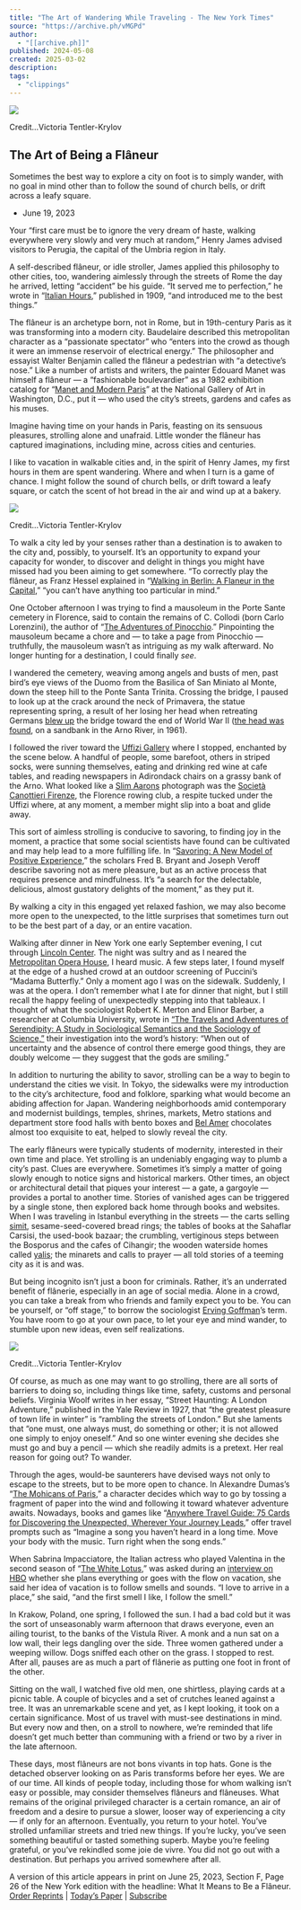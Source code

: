 ```yaml
---
title: "The Art of Wandering While Traveling - The New York Times"
source: "https://archive.ph/vMGPd"
author:
  - "[[archive.ph]]"
published: 2024-05-08
created: 2025-03-02
description:
tags:
  - "clippings"
---
```



![](https://archive.ph/vMGPd/bcdea65205a1ceaa6a8066951abcd3868d8ebd1c.webp)

Credit...Victoria Tentler-Krylov

## The Art of Being a Flâneur

Sometimes the best way to explore a city on foot is to simply wander, with no goal in mind other than to follow the sound of church bells, or drift across a leafy square.

- June 19, 2023

Your “first care must be to ignore the very dream of haste, walking everywhere very slowly and very much at random,” Henry James advised visitors to Perugia, the capital of the Umbria region in Italy.

A self-described flâneur, or idle stroller, James applied this philosophy to other cities, too, wandering aimlessly through the streets of Rome the day he arrived, letting “accident” be his guide. “It served me to perfection,” he wrote in “[Italian Hours](https://archive.ph/o/vMGPd/https://www.penguinrandomhouse.com/books/296508/italian-hours-by-henry-james/),” published in 1909, “and introduced me to the best things.”

The flâneur is an archetype born, not in Rome, but in 19th-century Paris as it was transforming into a modern city. Baudelaire described this metropolitan character as a “passionate spectator” who “enters into the crowd as though it were an immense reservoir of electrical energy.” The philosopher and essayist Walter Benjamin called the flâneur a pedestrian with “a detective’s nose.” Like a number of artists and writers, the painter Edouard Manet was himself a flâneur — a “fashionable boulevardier” as a 1982 exhibition catalog for “[Manet and Modern Paris](https://archive.ph/o/vMGPd/https://www.nga.gov/exhibitions/1982/manet_paris.html)” at the National Gallery of Art in Washington, D.C., put it — who used the city’s streets, gardens and cafes as his muses.

Imagine having time on your hands in Paris, feasting on its sensuous pleasures, strolling alone and unafraid. Little wonder the flâneur has captured imaginations, including mine, across cities and centuries.

I like to vacation in walkable cities and, in the spirit of Henry James, my first hours in them are spent wandering. Where and when I turn is a game of chance. I might follow the sound of church bells, or drift toward a leafy square, or catch the scent of hot bread in the air and wind up at a bakery.

![](https://archive.ph/vMGPd/d5f8254f199e7e1282f1ab07b9b90903d3dd4e9b.webp)

Credit...Victoria Tentler-Krylov

To walk a city led by your senses rather than a destination is to awaken to the city and, possibly, to yourself. It’s an opportunity to expand your capacity for wonder, to discover and delight in things you might have missed had you been aiming to get somewhere. “To correctly play the flâneur, as Franz Hessel explained in “[Walking in Berlin: A Flaneur in the Capital](https://archive.ph/o/vMGPd/https://mitpress.mit.edu/9780262539661/walking-in-berlin/),” “you can’t have anything too particular in mind.”

One October afternoon I was trying to find a mausoleum in the Porte Sante cemetery in Florence, said to contain the remains of C. Collodi (born Carlo Lorenzini), the author of “[The Adventures of Pinocchio](https://archive.ph/o/vMGPd/https://www.gutenberg.org/files/500/500-h/500-h.htm).” Pinpointing the mausoleum became a chore and — to take a page from Pinocchio — truthfully, the mausoleum wasn’t as intriguing as my walk afterward. No longer hunting for a destination, I could finally *see*.

I wandered the cemetery, weaving among angels and busts of men, past bird’s eye views of the Duomo from the Basilica of San Miniato al Monte, down the steep hill to the Ponte Santa Trinita. Crossing the bridge, I paused to look up at the crack around the neck of Primavera, the statue representing spring, a result of her losing her head when retreating Germans [blew up](https://archive.ph/o/vMGPd/https://www.nytimes.com/1958/03/22/archives/bridge-over-the-arno.html) the bridge toward the end of World War II ([the head was found](https://archive.ph/o/vMGPd/https://www.nytimes.com/1961/10/07/archives/arno-yields-head-of-bridge-statue-florence-excited-by-return-of.html), on a sandbank in the Arno River, in 1961).

I followed the river toward the [Uffizi Gallery](https://archive.ph/o/vMGPd/https://www.uffizi.it/gli-uffizi) where I stopped, enchanted by the scene below. A handful of people, some barefoot, others in striped socks, were sunning themselves, eating and drinking red wine at cafe tables, and reading newspapers in Adirondack chairs on a grassy bank of the Arno. What looked like a [Slim Aarons](https://archive.ph/o/vMGPd/https://www.instagram.com/slimaaronsofficial/?hl=en) photograph was the [Società Canottieri Firenze](https://archive.ph/o/vMGPd/https://www.societacanottierifirenze.com/), the Florence rowing club, a respite tucked under the Uffizi where, at any moment, a member might slip into a boat and glide away.

This sort of aimless strolling is conducive to savoring, to finding joy in the moment, a practice that some social scientists have found can be cultivated and may help lead to a more fulfilling life. In “[Savoring: A New Model of Positive Experience](https://archive.ph/o/vMGPd/https://www.amazon.com/Savoring-New-Model-Positive-Experience/dp/0805851208),” the scholars Fred B. Bryant and Joseph Veroff describe savoring not as mere pleasure, but as an active process that requires presence and mindfulness. It’s “a search for the delectable, delicious, almost gustatory delights of the moment,” as they put it.

By walking a city in this engaged yet relaxed fashion, we may also become more open to the unexpected, to the little surprises that sometimes turn out to be the best part of a day, or an entire vacation.

Walking after dinner in New York one early September evening, I cut through [Lincoln Center](https://archive.ph/o/vMGPd/https://www.lincolncenter.org/home). The night was sultry and as I neared the [Metropolitan Opera House](https://archive.ph/o/vMGPd/https://www.metopera.org/), I heard music. A few steps later, I found myself at the edge of a hushed crowd at an outdoor screening of Puccini’s “Madama Butterfly.” Only a moment ago I was on the sidewalk. Suddenly, I was at the opera. I don’t remember what I ate for dinner that night, but I still recall the happy feeling of unexpectedly stepping into that tableaux. I thought of what the sociologist Robert K. Merton and Elinor Barber, a researcher at Columbia University, wrote in [“The Travels and Adventures of Serendipity: A Study in Sociological Semantics and the Sociology of Science,”](https://archive.ph/o/vMGPd/https://press.princeton.edu/books/paperback/9780691126302/the-travels-and-adventures-of-serendipity) their investigation into the word’s history: “When out of uncertainty and the absence of control there emerge good things, they are doubly welcome — they suggest that the gods are smiling.”

In addition to nurturing the ability to savor, strolling can be a way to begin to understand the cities we visit. In Tokyo, the sidewalks were my introduction to the city’s architecture, food and folklore, sparking what would become an abiding affection for Japan. Wandering neighborhoods amid contemporary and modernist buildings, temples, shrines, markets, Metro stations and department store food halls with bento boxes and [Bel Amer](https://archive.ph/o/vMGPd/https://belamer.jp/) chocolates almost too exquisite to eat, helped to slowly reveal the city.

The early flâneurs were typically students of modernity, interested in their own time and place. Yet strolling is an undeniably engaging way to plumb a city’s past. Clues are everywhere. Sometimes it’s simply a matter of going slowly enough to notice signs and historical markers. Other times, an object or architectural detail that piques your interest — a gate, a gargoyle — provides a portal to another time. Stories of vanished ages can be triggered by a single stone, then explored back home through books and websites. When I was traveling in Istanbul everything in the streets — the carts selling [simit](https://archive.ph/o/vMGPd/https://www.nytimes.com/2012/12/26/dining/turkish-breads-seek-a-niche-in-the-bagel-capital.html), sesame-seed-covered bread rings; the tables of books at the Sahaflar Carsisi, the used-book bazaar; the crumbling, vertiginous steps between the Bosporus and the cafes of Cihangir; the wooden waterside homes called [yalis](https://archive.ph/o/vMGPd/https://www.nytimes.com/2019/10/29/world/ottoman-palaces-on-the-bosporus.html); the minarets and calls to prayer — all told stories of a teeming city as it is and was.

But being incognito isn’t just a boon for criminals. Rather, it’s an underrated benefit of flânerie, especially in an age of social media. Alone in a crowd, you can take a break from who friends and family expect you to be. You can be yourself, or “off stage,” to borrow the sociologist [Erving Goffman](https://archive.ph/o/vMGPd/https://www.asanet.org/erving-manual-goffman/)’s term. You have room to go at your own pace, to let your eye and mind wander, to stumble upon new ideas, even self realizations.

![](https://archive.ph/vMGPd/ee8b702cf6a4b31ef4b19253edc7a7575fd54297.webp)

Credit...Victoria Tentler-Krylov

Of course, as much as one may want to go strolling, there are all sorts of barriers to doing so, including things like time, safety, customs and personal beliefs. Virginia Woolf writes in her essay, “Street Haunting: A London Adventure,” published in the Yale Review in 1927, that “the greatest pleasure of town life in winter” is “rambling the streets of London.” But she laments that “one must, one always must, do something or other; it is not allowed one simply to enjoy oneself.” And so one winter evening she decides she must go and buy a pencil — which she readily admits is a pretext. Her real reason for going out? To wander.

Through the ages, would-be saunterers have devised ways not only to escape to the streets, but to be more open to chance. In Alexandre Dumas’s “[The Mohicans of Paris](https://archive.ph/o/vMGPd/https://catalog.hathitrust.org/Record/101681205),” a character decides which way to go by tossing a fragment of paper into the wind and following it toward whatever adventure awaits. Nowadays, books and games like “[Anywhere Travel Guide: 75 Cards for Discovering the Unexpected, Wherever Your Journey Leads](https://archive.ph/o/vMGPd/https://www.chroniclebooks.com/products/anywhere-travel-guide),” offer travel prompts such as “Imagine a song you haven’t heard in a long time. Move your body with the music. Turn right when the song ends.”

When Sabrina Impacciatore, the Italian actress who played Valentina in the second season of “[The White Lotus](https://archive.ph/o/vMGPd/https://www.hbo.com/the-white-lotus),” was asked during an [interview on HBO](https://archive.ph/o/vMGPd/https://www.youtube.com/watch?v=G6qKGsyjsXU) whether she plans everything or goes with the flow on vacation, she said her idea of vacation is to follow smells and sounds. “I love to arrive in a place,” she said, “and the first smell I like, I follow the smell.”

In Krakow, Poland, one spring, I followed the sun. I had a bad cold but it was the sort of unseasonably warm afternoon that draws everyone, even an ailing tourist, to the banks of the Vistula River. A monk and a nun sat on a low wall, their legs dangling over the side. Three women gathered under a weeping willow. Dogs sniffed each other on the grass. I stopped to rest. After all, pauses are as much a part of flânerie as putting one foot in front of the other.

Sitting on the wall, I watched five old men, one shirtless, playing cards at a picnic table. A couple of bicycles and a set of crutches leaned against a tree. It was an unremarkable scene and yet, as I kept looking, it took on a certain significance. Most of us travel with must-see destinations in mind. But every now and then, on a stroll to nowhere, we’re reminded that life doesn’t get much better than communing with a friend or two by a river in the late afternoon.

These days, most flâneurs are not bons vivants in top hats. Gone is the detached observer looking on as Paris transforms before her eyes. We are of our time. All kinds of people today, including those for whom walking isn’t easy or possible, may consider themselves flâneurs and flâneuses. What remains of the original privileged character is a certain romance, an air of freedom and a desire to pursue a slower, looser way of experiencing a city — if only for an afternoon. Eventually, you return to your hotel. You’ve strolled unfamiliar streets and tried new things. If you’re lucky, you’ve seen something beautiful or tasted something superb. Maybe you’re feeling grateful, or you’ve rekindled some joie de vivre. You did not go out with a destination. But perhaps you arrived somewhere after all.

A version of this article appears in print on June 25, 2023, Section F, Page 26 of the New York edition with the headline: What It Means to Be a Flâneur. [Order Reprints](https://archive.ph/o/vMGPd/https://www.parsintl.com/publication/the-new-york-times/) | [Today’s Paper](https://archive.ph/o/vMGPd/https://www.nytimes.com/section/todayspaper) | [Subscribe](https://archive.ph/o/vMGPd/https://www.nytimes.com/subscriptions/Multiproduct/lp8HYKU.html)